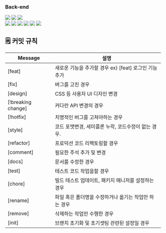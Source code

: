 ### Back-end
   <img src="https://img.shields.io/badge/java-1E8CBE?style=for-the-badge&logo=java&logoColor=white"> <img src="https://img.shields.io/badge/intellijidea-000000?style=for-the-badge&logo=intellijidea&logoColor=white">
    <img src="https://img.shields.io/badge/java JPA-1E8CBE?style=for-the-badge&logo=java&logoColor=white">  
    <img src="https://img.shields.io/badge/spring boot-6DB33F?style=for-the-badge&logo=spring boot&logoColor=white">
    <img src="https://img.shields.io/badge/spring security-6DB33F?style=for-the-badge&logo=spring security&logoColor=white">
    <img src="https://img.shields.io/badge/spring data jpa-6DB33F?style=for-the-badge&logo=spring security&logoColor=white">
    <img src="https://img.shields.io/badge/mySQL-4479A1?style=for-the-badge&logo=mySQL&logoColor=white">
    <img src="https://img.shields.io/badge/JWT-d63aff?style=for-the-badge&logo=JWT&logoColor=white">
    <img src="https://img.shields.io/badge/Amazon EC2-FF9900?style=for-the-badge&logo=Amazon EC2&logoColor=white">


## 🗒 커밋 규칙

| Message             | 설명                                                                                                           |
| ---------------- | -------------------------------------------------------------------------------------------------------------- |
| [feat]             | 새로운 기능을 추가할 경우 ex) [feat] 로그인 기능 추가                                                                                               |
| [fix]             | 버그를 고친 경우                                                                                                      |
| [design]             | CSS 등 사용자 UI 디자인 변경                                                                                                      |
| [!breaking change]            | 커다란 API 변경의 경우                                                       |
| [!hotfix]         | 치명적인 버그를 고쳐야하는 경우                                                                                                  |
| [style]             | 코드 포맷변경, 세미콜론 누락, 코드수정이 없는 경우.                                                  |
| [refactor]            | 프로덕션 코드 리펙토링할 경우 |
| [comment]           | 필요한 주석 추가 및 변경                                                                                  |
| [docs]          | 문서를 수정한 경우                                                                                      |
| [test]           | 테스트 코드 작업을할 경우                                                             |
| [chore]           | 빌드 테스트 업데이트, 패키지 매니저를 설정하는 경우                                                                             |
| [rename] | 파일 혹은 폴더명을 수정하거나 옮기는 작업만 하는 경우                                                                                         |
| [remove]          | 삭제하는 작업만 수행한 경우                                                                        |
| [init]             | 브랜치 초기화 및 초기셋팅 관련된 설정일 경우|

